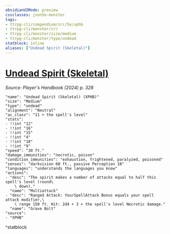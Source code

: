 ```yaml
---
obsidianUIMode: preview
cssclasses: json5e-monster
tags:
- ttrpg-cli/compendium/src/5e/xphb
- ttrpg-cli/monster/cr/
- ttrpg-cli/monster/size/medium
- ttrpg-cli/monster/type/undead
statblock: inline
aliases: ["Undead Spirit (Skeletal)"]
---
```

# [Undead Spirit (Skeletal)](3-Mechanics\CLI\bestiary\undead/undead-spirit-skeletal-xphb.md)
*Source: Player's Handbook (2024) p. 328*  

```statblock
"name": "Undead Spirit (Skeletal) (XPHB)"
"size": "Medium"
"type": "undead"
"alignment": "Neutral"
"ac_class": "11 + the spell's level"
"stats":
- !!int "12"
- !!int "16"
- !!int "15"
- !!int "4"
- !!int "10"
- !!int "9"
"speed": "30 ft."
"damage_immunities": "necrotic, poison"
"condition_immunities": "exhaustion, frightened, paralyzed, poisoned"
"senses": "darkvision 60 ft., passive Perception 10"
"languages": "understands the languages you know"
"actions":
- "desc": "The spirit makes a number of attacks equal to half this spell's level (round\
    \ down)."
  "name": "Multiattack"
- "desc": "Ranged Attack: YourSpellAttack Bonus equals your spell attack modifier,\
    \ range 150 ft. Hit: 2d4 + 3 + the spell's level Necrotic damage."
  "name": "Grave Bolt"
"source":
- "XPHB"
```
^statblock
